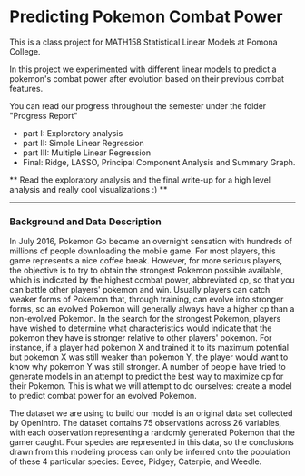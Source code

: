 # Predicting Pokemon Combat Power

This is a class project for MATH158 Statistical Linear Models at Pomona College.

In this project we experimented with different linear models to predict a pokemon's combat power after evolution based on their previous combat features.

You can read our progress throughout the semester under the folder "Progress Report"
* part I: Exploratory analysis
* part II: Simple Linear Regression
* part III: Multiple Linear Regression
* Final: Ridge, LASSO, Principal Component Analysis and Summary Graph. 

** Read the exploratory analysis and the final write-up for a high level analysis and really cool visualizations :) **

---
### Background and Data Description
In July 2016, Pokemon Go became an overnight sensation with hundreds of millions of people downloading the mobile game. For most players, this game represents a nice coffee break. However, for more serious players, the objective is to try to obtain the strongest Pokemon possible available, which is indicated by the highest combat power, abbreviated cp, so that you can battle other players' pokemon and win. Usually players can catch weaker forms of Pokemon that, through training, can evolve into stronger forms, so an evolved Pokemon will generally always have a higher cp than a non-evolved Pokemon. In the search for the strongest Pokemon, players have wished to determine what characteristics would indicate that the pokemon they have is stronger relative to other players' pokemon. For instance, if a player had pokemon X and trained it to its maximum potential but pokemon X was still weaker than pokemon Y, the player would want to know why pokemon Y was still stronger. A number of people have tried to generate models in an attempt to predict the best way to maximize cp for their Pokemon. This is what we will attempt to do ourselves: create a model to predict combat power for an evolved Pokemon. 

The dataset we are using to build our model is an original data set collected by OpenIntro. The dataset contains 75 observations across 26 variables, with each observation representing a randomly generated Pokemon that the gamer caught. Four species are represented in this data, so the conclusions drawn from this modeling process can only be inferred onto the population of these 4 particular species: Eevee, Pidgey, Caterpie, and Weedle. 

